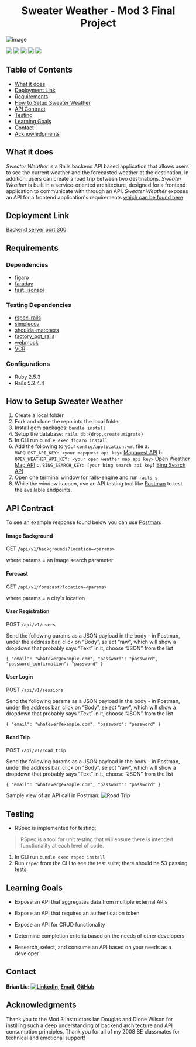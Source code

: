 # <div align="center"> Sweater Weather - Mod 3 Final Project
![image](https://www.creativefabrica.com/wp-content/uploads/2019/05/Sweater-icon-by-hellopixelzstudio.png)
<!-- Shields -->
![](https://img.shields.io/badge/Rails-5.2.4-informational?style=flat&logo=<LOGO_NAME>&logoColor=white&color=2bbc8a)
![](https://img.shields.io/badge/Ruby-2.5.3-orange)
![](https://img.shields.io/badge/v/figaro)
![](https://img.shields.io/badge/v/faraday)
![](https://img.shields.io/badge/v/fast_jsonapi)

## Table of Contents
  - [What it does](#what-it-does)
  - [Deployment Link](#deployment-link)
  - [Requirements](#requirements)
  - [How to Setup Sweater Weather](#how-to-setup-sweater-weather)
  - [API Contract](#api-contract)
  - [Testing](#testing)
  - [Learning Goals](#learning-goals)
  - [Contact](#contact)
  - [Acknowledgments](#acknowledgments)

## What it does

*Sweater Weather* is a Rails backend API based application that allows users to see the current weather and the forecasted weather at the destination. In addition, users can create a road trip between two destinations. *Sweater Weather* is built in a service-oriented architecture, designed for a frontend application to communicate with through an API. *Sweater Weather* exposes an API for a frontend application's requirements [which can be found here](https://backend.turing.io/module3/projects/sweater_weather/requirements).

## Deployment Link

[Backend server port 300](http://localhost:3000/)

## Requirements

 ### Dependencies
  * [figaro](https://github.com/laserlemon/figaro)
  * [faraday](https://github.com/lostisland/faraday)
  * [fast_jsonapi](https://github.com/Netflix/fast_jsonapi)
 ### Testing Dependencies
  * [rspec-rails](https://github.com/rspec/rspec-rails)
  * [simplecov](https://github.com/simplecov-ruby/simplecov)
  * [shoulda-matchers](https://github.com/thoughtbot/shoulda-matchers)
  * [factory_bot_rails](https://github.com/thoughtbot/factory_bot)
  * [webmock](https://github.com/bblimke/webmock)
  * [VCR](https://github.com/vcr/vcr)
 ### Configurations
  * Ruby 2.5.3
  * Rails 5.2.4.4

## How to Setup Sweater Weather

1. Create a local folder
2. Fork and clone the repo into the local folder
3. Install gem packages: `bundle install`
4. Setup the database: `rails db:{drop,create,migrate}`
5. In CLI run `bundle exec figaro install`
6. Add the following to your `config/application.yml` file
  a. `MAPQUEST_API_KEY: <your mapquest api key>` [Mapquest API](https://developer.mapquest.com/documentation/)
  b. `OPEN_WEATHER_API_KEY: <your open weather map api key>` [Open Weather Map API](https://openweathermap.org/api/one-call-api)
  c. `BING_SEARCH_KEY: [your bing search api key]` [Bing Search API](https://www.microsoft.com/en-us/bing/apis/pricing)
7. Open one terminal window for rails-engine and run `rails s`
8. While the window is open, use an API testing tool like [Postman](https://www.postman.com/downloads/) to test the available endpoints.

## API Contract

To see an example response found below you can use [Postman](https://www.postman.com/downloads/):

#### Image Background

GET `/api/v1/backgrounds?location=<params>`

where params = an image search parameter

#### Forecast

GET `/api/v1/forecast?location=<params>`

where params = a city's location

#### User Registration

POST `/api/v1/users`

Send the following params as a JSON payload in the body - in Postman, under the address bar, click on “Body”, select “raw”, which will show a dropdown that probably says “Text” in it, choose “JSON” from the list

`{
  "email": "whatever@example.com",
  "password": "password",
  "password_confirmation": "password"
}`

#### User Login

POST `/api/v1/sessions`

Send the following params as a JSON payload in the body - in Postman, under the address bar, click on “Body”, select “raw”, which will show a dropdown that probably says “Text” in it, choose “JSON” from the list

`{
  "email": "whatever@example.com",
  "password": "password"
}`

#### Road Trip

POST `/api/v1/road_trip`

Send the following params as a JSON payload in the body - in Postman, under the address bar, click on “Body”, select “raw”, which will show a dropdown that probably says “Text” in it, choose “JSON” from the list

`{
  "email": "whatever@example.com",
  "password": "password"
}`

Sample view of an API call in Postman:
![Road Trip](https://user-images.githubusercontent.com/67594471/105152199-1b1e6a00-5ac4-11eb-8d1a-c781ebec68ad.png)

## Testing

* RSpec is implemented for testing:

> RSpec is a tool for unit testing that will ensure there is intended functionality at each level of code.

1. In CLI run `bundle exec rspec install`
2. Run `rspec` from the CLI to see the test suite; there should be 53 passing tests

## Learning Goals

  * Expose an API that aggregates data from multiple external APIs

  * Expose an API that requires an authentication token

  * Expose an API for CRUD functionality

  * Determine completion criteria based on the needs of other developers

  * Research, select, and consume an API based on your needs as a developer

## Contact

#### Brian Liu: [![LinkedIn][linkedin-shield]](https://www.linkedin.com/in/brian-liu-8356287b/), [Email](mailto:brian.b.liu@gmail.com), [GitHub](https://github.com/badgerbreezy)

## Acknowledgments

Thank you to the Mod 3 Instructors Ian Douglas and Dione Wilson for instilling such a deep understanding of backend architecture and API consumption principles. Thank you for all of my 2008 BE classmates for technical and emotional support!

<!-- MARKDOWN LINKS -->
[linkedin-shield]: https://img.shields.io/badge/-LinkedIn-black.svg?style=flat-square&logo=linkedin&colorB=555
